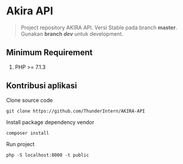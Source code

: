 # Akira API
> Project repository AKIRA API.
Versi Stable pada branch **master**. Gunakan **branch _dev_** untuk development.

## Minimum Requirement
1. PHP >= 7.1.3

## Kontribusi aplikasi
Clone source code
```
git clone https://github.com/ThunderIntern/AKIRA-API
```

Install package dependency vendor
```
composer install
```

Run project
```
php -S localhost:8000 -t public
```

